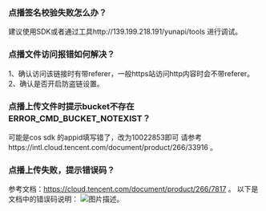 ### 点播签名校验失败怎么办？
建议使用SDK或者通过工具http://139.199.218.191/yunapi/tools 进行调试。

### 点播文件访问报错如何解决？
1、确认访问该链接时有带referer，一般https站访问http内容时会不带referer。
2、确认是否开启防盗链设置。

### 点播上传文件时提示bucket不存在ERROR_CMD_BUCKET_NOTEXIST？
可能是cos sdk 的appid填写错了，改为10022853即可
请参考https://intl.cloud.tencent.com/document/product/266/33916 。

### 点播上传失败，提示错误码？
参考文档：https://cloud.tencent.com/document/product/266/7817 。
以下是文档中的错误码说明：
![图片描述](//bot1024-1253841380.file.myqcloud.com/ea9761f2af1d11e7a794525400a3183e.png)。
